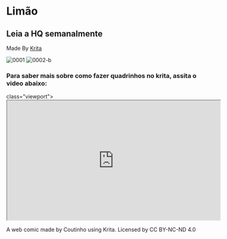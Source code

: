 # Limão
<meta charset="utf-8" name="viewport" 
        content= "width=device-width, initial-scale=1.0">
        <style>
            .gfg {
                font-size:40px;
                font-weight:bold;
                color:green;
                text-align:center;
            }
            .geeks {
                font-size:17px;
                text-align:center;
            }
            p {
                text-align:justify;
            }
        </style>
## Leia a HQ semanalmente
Made By [Krita](https://www.krita.org)

![0001](https://user-images.githubusercontent.com/88214445/127722384-7e12040a-b165-459f-b0ee-78bea1ccfc66.jpg)
![0002-b](https://user-images.githubusercontent.com/88214445/127722437-d45d8c42-7cd7-4582-aac5-709b623e7fab.jpg)

### Para saber mais sobre como fazer quadrinhos no krita, assita o video abaixo:
<div> class="viewport"><iframe align="center" width="560" height="315" src="https://www.youtube.com/embed/A7olKdIEtNQ" title="YouTube video player" frameborder="1" allow="accelerometer; autoplay; clipboard-write; encrypted-media; gyroscope; picture-in-picture" allowfullscreen></iframe>




A web comic made by Coutinho using Krita.
Licensed by CC BY-NC-ND 4.0  

